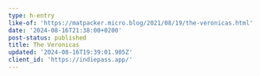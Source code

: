 ```yaml
---
type: h-entry
like-of: 'https://matpacker.micro.blog/2021/08/19/the-veronicas.html'
date: '2024-08-16T21:38:00+0200'
post-status: published
title: The Veronicas
updated: '2024-08-16T19:39:01.905Z'
client_id: 'https://indiepass.app/'
---
```


